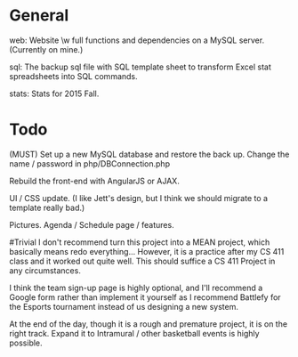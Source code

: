 # General
web: Website \w full functions and dependencies on a MySQL server. (Currently on mine.)

sql: The backup sql file with SQL template sheet to transform Excel stat spreadsheets into SQL commands.

stats: Stats for 2015 Fall.

# Todo
(MUST) Set up a new MySQL database and restore the back up. Change the name / password in php/DBConnection.php

Rebuild the front-end with AngularJS or AJAX.

UI / CSS update. (I like Jett's design, but I think we should migrate to a template really bad.)

Pictures. Agenda / Schedule page / features.

#Trivial
I don't recommend turn this project into a MEAN project, which basically means redo everything... However, it is a practice after my CS 411 class and it worked out quite well.
This should suffice a CS 411 Project in any circumstances.

I think the team sign-up page is highly optional, and I'll recommend a Google form rather than implement it yourself as I recommend Battlefy for the Esports tournament instead of us designing a new system.

At the end of the day, though it is a rough and premature project, it is on the right track. Expand it to Intramural / other basketball events is highly possible.